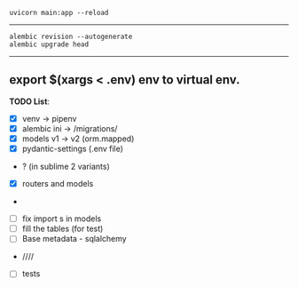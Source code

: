     uvicorn main:app --reload
---
    alembic revision --autogenerate
    alembic upgrade head
---
export $(xargs < .env)
env to virtual env.
---
**TODO List**: 
- [x] venv -> pipenv
- [x] alembic ini -> /migrations/
- [x] models v1 -> v2 (orm.mapped)
- [x] pydantic-settings (.env file)
- ? (in sublime 2 variants)
- [x] routers and models
- 
- [ ] fix import s in models
- [ ] fill the tables (for test)
- [ ] Base metadata - sqlalchemy
- ////
- [ ] tests
